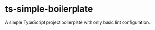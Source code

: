 # ts-simple-boilerplate

A simple TypeScript project bolierplate with only basic lint configuration.
